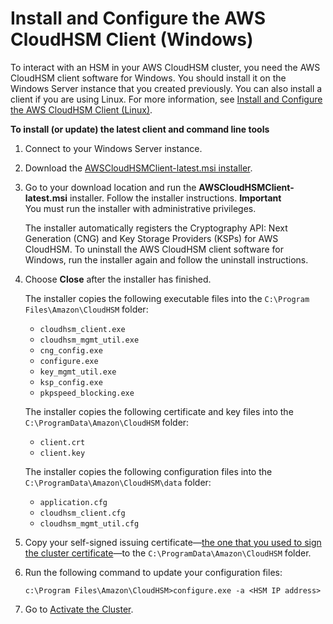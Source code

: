 # Install and Configure the AWS CloudHSM Client \(Windows\)<a name="install-and-configure-client-win"></a>

To interact with an HSM in your AWS CloudHSM cluster, you need the AWS CloudHSM client software for Windows\. You should install it on the Windows Server instance that you created previously\. You can also install a client if you are using Linux\. For more information, see [Install and Configure the AWS CloudHSM Client \(Linux\)](install-and-configure-client-linux.md)\. 

**To install \(or update\) the latest client and command line tools**

1. Connect to your Windows Server instance\.

1. Download the [AWSCloudHSMClient\-latest\.msi installer](https://s3.amazonaws.com/cloudhsmv2-software/CloudHsmClient/Windows/AWSCloudHSMClient-latest.msi)\. 

1. Go to your download location and run the **AWSCloudHSMClient\-latest\.msi** installer\. Follow the installer instructions\. 
**Important**  
You must run the installer with administrative privileges\.

   The installer automatically registers the Cryptography API: Next Generation \(CNG\) and Key Storage Providers \(KSPs\) for AWS CloudHSM\. To uninstall the AWS CloudHSM client software for Windows, run the installer again and follow the uninstall instructions\.

1. Choose **Close** after the installer has finished\.

   The installer copies the following executable files into the `C:\Program Files\Amazon\CloudHSM` folder:
   + `cloudhsm_client.exe`
   + `cloudhsm_mgmt_util.exe`
   + `cng_config.exe`
   + `configure.exe`
   + `key_mgmt_util.exe`
   + `ksp_config.exe`
   + `pkpspeed_blocking.exe`

   The installer copies the following certificate and key files into the `C:\ProgramData\Amazon\CloudHSM` folder:
   + `client.crt`
   + `client.key`

   The installer copies the following configuration files into the `C:\ProgramData\Amazon\CloudHSM\data` folder:
   + `application.cfg`
   + `cloudhsm_client.cfg`
   + `cloudhsm_mgmt_util.cfg`

1. Copy your self\-signed issuing certificate—[the one that you used to sign the cluster certificate](initialize-cluster.md#sign-csr)—to the `C:\ProgramData\Amazon\CloudHSM` folder\. 

1. Run the following command to update your configuration files:

   ```
   c:\Program Files\Amazon\CloudHSM>configure.exe -a <HSM IP address>
   ```

1. Go to [Activate the Cluster](activate-cluster.md)\.